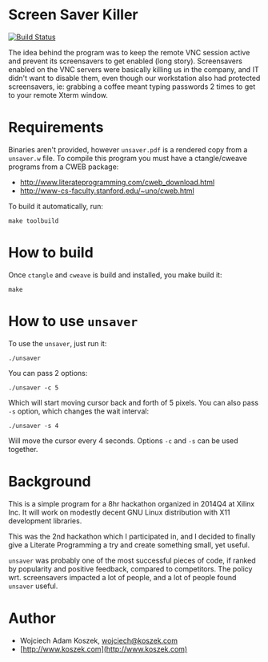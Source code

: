 # Screen Saver Killer

[![Build Status](https://travis-ci.org/wkoszek/unsaver.svg?branch=master)](https://travis-ci.org/wkoszek/unsaver)

The idea behind the program was to keep the remote VNC session active and
prevent its screensavers to get enabled (long story). Screensavers enabled
on the VNC servers were basically killing us in the company, and IT didn't
want to disable them, even though our workstation also had protected
screensavers, ie: grabbing a coffee meant typing passwords 2 times to get to
your remote Xterm window.

# Requirements

Binaries aren't provided, however `unsaver.pdf` is a rendered copy from a
`unsaver.w` file.  To compile this program you must have a ctangle/cweave
programs from a CWEB package:

- http://www.literateprogramming.com/cweb_download.html
- http://www-cs-faculty.stanford.edu/~uno/cweb.html

To build it automatically, run:

	make toolbuild

# How to build

Once `ctangle` and `cweave` is build and installed, you make build it:

	make

# How to use `unsaver`

To use the `unsaver`, just run it:

	./unsaver

You can pass 2 options:

	./unsaver -c 5

Which will start moving cursor back and forth of 5 pixels. You can also pass
`-s` option, which changes the wait interval:

	./unsaver -s 4

Will move the cursor every 4 seconds. Options `-c` and `-s` can be used
together.

# Background

This is a simple program for a 8hr hackathon organized in 2014Q4 at Xilinx Inc.
It will work on modestly decent GNU Linux distribution with X11 development
libraries.

This was the 2nd hackathon which I participated in, and I decided to finally
give a Literate Programming a try and create something small, yet useful.

`unsaver` was probably one of the most successful pieces of code, if ranked
by popularity and positive feedback, compared to competitors. The policy
wrt.  screensavers impacted a lot of people, and a lot of people found
`unsaver` useful.

# Author

- Wojciech Adam Koszek, [wojciech@koszek.com](mailto:wojciech@koszek.com)
- [http://www.koszek.com](http://www.koszek.com)
